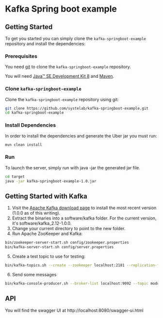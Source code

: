 

#  Kafka Spring boot example


## Getting Started

To get you started you can simply clone the `kafka-springboot-example` repository and install the dependencies:

### Prerequisites

You need [git][git] to clone the `kafka-springboot-example` repository.

You will need [Java™ SE Development Kit 8][jdk-download] and [Maven][maven].

### Clone `kafka-springboot-example`

Clone the `kafka-springboot-example` repository using git:

```bash
git clone https://github.com/systelab/kafka-springboot-example.git
cd kafka-springboot-example
```

### Install Dependencies

In order to install the dependencies and generate the Uber jar you must run:

```bash
mvn clean install
```

### Run

To launch the server, simply run with java -jar the generated jar file.

```bash
cd target
java -jar kafka-springboot-example-1.0.jar
```

## Getting Started with Kafka

1.  Visit the [Apache Kafka download page][kafka] to install the most recent version (1.0.0 as of this writing).
2.	Extract the binaries into a software/kafka folder. For the current version, it's software/kafka_2.12-1.0.0.
3.	Change your current directory to point to the new folder.
4.	Run Apache ZooKeeper and Kafka:

```bash
bin/zookeeper-server-start.sh config/zookeeper.properties
bin/kafka-server-start.sh config/server.properties
```
5.  Create a test topic to use for testing:

```bash
bin/kafka-topics.sh --create --zookeeper localhost:2181 --replication-factor 1 --partitions 1 --topic modulab
```

6.  Send some messages

```bash
bin/kafka-console-producer.sh --broker-list localhost:9092 --topic modulab
```

## API

You will find the swagger UI at http://localhost:8080/swagger-ui.html


[git]: https://git-scm.com/
[sboot]: https://projects.spring.io/spring-boot/
[maven]: https://maven.apache.org/download.cgi
[jdk-download]: http://www.oracle.com/technetwork/java/javase/downloads
[JEE]: http://www.oracle.com/technetwork/java/javaee/tech/index.html
[kafka]: http://kafka.apache.org/downloads.html
